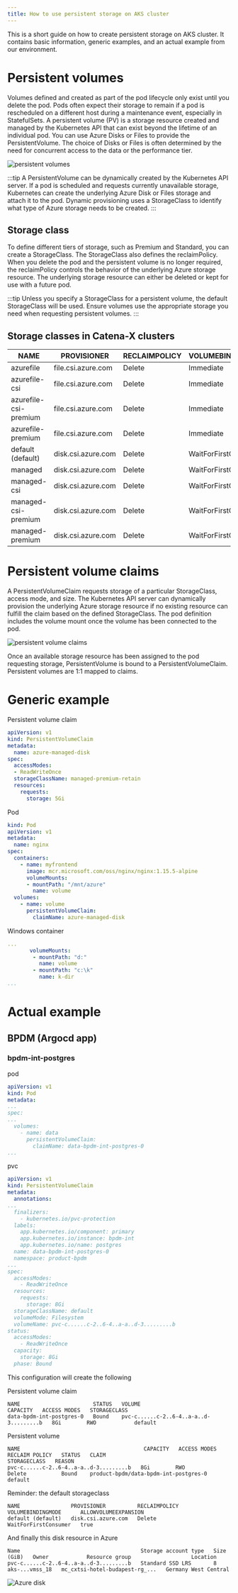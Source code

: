 ```yaml
---
title: How to use persistent storage on AKS cluster
---
```


This is a short guide on how to create persistent storage on AKS cluster. It contains basic information, generic examples, and an actual example from our environment.

# Persistent volumes

Volumes defined and created as part of the pod lifecycle only exist until you delete the pod. Pods often expect their storage to remain if a pod is rescheduled on a different host during a maintenance event, especially in StatefulSets. A persistent volume (PV) is a storage resource created and managed by the Kubernetes API that can exist beyond the lifetime of an individual pod.
You can use Azure Disks or Files to provide the PersistentVolume. The choice of Disks or Files is often determined by the need for concurrent access to the data or the performance tier.

![persistent volumes](assets/persistent-volumes.png)

:::tip
A PersistentVolume can be dynamically created by the Kubernetes API server. If a pod is scheduled and requests currently unavailable storage, Kubernetes can create the underlying Azure Disk or Files storage and attach it to the pod. Dynamic provisioning uses a StorageClass to identify what type of Azure storage needs to be created.
:::

## Storage class

To define different tiers of storage, such as Premium and Standard, you can create a StorageClass. The StorageClass also defines the reclaimPolicy. When you delete the pod and the persistent volume is no longer required, the reclaimPolicy controls the behavior of the underlying Azure storage resource. The underlying storage resource can either be deleted or kept for use with a future pod.

:::tip
Unless you specify a StorageClass for a persistent volume, the default StorageClass will be used. Ensure volumes use the appropriate storage you need when requesting persistent volumes.
:::

## Storage classes in Catena-X clusters

| NAME                  |  PROVISIONER       | RECLAIMPOLICY | VOLUMEBINDINGMODE    | ALLOWVOLUMEEXPANSION |
| --------------------- | ------------------ | ------------- | -------------------- | -------------------- |
| azurefile             | file.csi.azure.com | Delete        | Immediate            | true                 |
| azurefile-csi         | file.csi.azure.com | Delete        | Immediate            | true                 |
| azurefile-csi-premium | file.csi.azure.com | Delete        | Immediate            | true                 |
| azurefile-premium     | file.csi.azure.com | Delete        | Immediate            | true                 |
| default (default)     | disk.csi.azure.com | Delete        | WaitForFirstConsumer | true                 |
| managed               | disk.csi.azure.com | Delete        | WaitForFirstConsumer | true                 |
| managed-csi           | disk.csi.azure.com | Delete        | WaitForFirstConsumer | true                 |
| managed-csi-premium   | disk.csi.azure.com | Delete        | WaitForFirstConsumer | true                 |
| managed-premium       | disk.csi.azure.com | Delete        | WaitForFirstConsumer | true                 |

# Persistent volume claims

A PersistentVolumeClaim requests storage of a particular StorageClass, access mode, and size. The Kubernetes API server can dynamically provision the underlying Azure storage resource if no existing resource can fulfill the claim based on the defined StorageClass. The pod definition includes the volume mount once the volume has been connected to the pod.

![persistent volume claims](assets/persistent-volume-claims.png)

Once an available storage resource has been assigned to the pod requesting storage, PersistentVolume is bound to a PersistentVolumeClaim. Persistent volumes are 1:1 mapped to claims.

# Generic example

Persistent volume claim
```yaml
apiVersion: v1
kind: PersistentVolumeClaim
metadata:
  name: azure-managed-disk
spec:
  accessModes:
  - ReadWriteOnce
  storageClassName: managed-premium-retain
  resources:
    requests:
      storage: 5Gi
```

Pod
```yaml
kind: Pod
apiVersion: v1
metadata:
  name: nginx
spec:
  containers:
    - name: myfrontend
      image: mcr.microsoft.com/oss/nginx/nginx:1.15.5-alpine
      volumeMounts:
      - mountPath: "/mnt/azure"
        name: volume
  volumes:
    - name: volume
      persistentVolumeClaim:
        claimName: azure-managed-disk
```

Windows container
```yaml
...      
       volumeMounts:
        - mountPath: "d:"
          name: volume
        - mountPath: "c:\k"
          name: k-dir
...
```

# Actual example

## BPDM (Argocd app)

### bpdm-int-postgres

pod
```yaml
apiVersion: v1
kind: Pod
metadata:
...
spec:
...
  volumes:
    - name: data
      persistentVolumeClaim:
        claimName: data-bpdm-int-postgres-0
...
```

pvc
```yaml
apiVersion: v1
kind: PersistentVolumeClaim
metadata:
  annotations:
...
  finalizers:
    - kubernetes.io/pvc-protection
  labels:
    app.kubernetes.io/component: primary
    app.kubernetes.io/instance: bpdm-int
    app.kubernetes.io/name: postgres
  name: data-bpdm-int-postgres-0
  namespace: product-bpdm
...
spec:
  accessModes:
    - ReadWriteOnce
  resources:
    requests:
      storage: 8Gi
  storageClassName: default
  volumeMode: Filesystem
  volumeName: pvc-c......c-2..6-4..a-a..d-3.........b
status:
  accessModes:
    - ReadWriteOnce
  capacity:
    storage: 8Gi
  phase: Bound
```

This configuration will create the following

Persistent volume claim

```
NAME                       STATUS   VOLUME                                     CAPACITY   ACCESS MODES   STORAGECLASS
data-bpdm-int-postgres-0   Bound    pvc-c......c-2..6-4..a-a..d-3.........b   8Gi        RWO            default     
```

Persistent volume

```
NAME                                       CAPACITY   ACCESS MODES   RECLAIM POLICY   STATUS   CLAIM                                   STORAGECLASS   REASON
pvc-c......c-2..6-4..a-a..d-3.........b   8Gi        RWO            Delete           Bound    product-bpdm/data-bpdm-int-postgres-0   default              

```

Reminder: the default storageclass

```
NAME                PROVISIONER          RECLAIMPOLICY   VOLUMEBINDINGMODE      ALLOWVOLUMEEXPANSION
default (default)   disk.csi.azure.com   Delete          WaitForFirstConsumer   true                
```

And finally this disk resource in Azure

```
Name                                      Storage account type   Size (GiB)   Owner            Resource group                   Location
pvc-c......c-2..6-4..a-a..d-3.........b   Standard SSD LRS       8            aks-...vmss_18   mc_cxtsi-hotel-budapest-rg_...   Germany West Central
```

![Azure disk](assets/azure-disk.png)